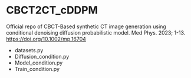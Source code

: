 # CBCT2CT_cDDPM
Official repo of CBCT-Based synthetic CT image generation using conditional denoising diffusion probabilistic model. Med Phys. 2023; 1-13. https://doi.org/10.1002/mp.16704


- datasets.py
- Diffusion_condition.py
- Model_condition.py
- Train_condition.py

